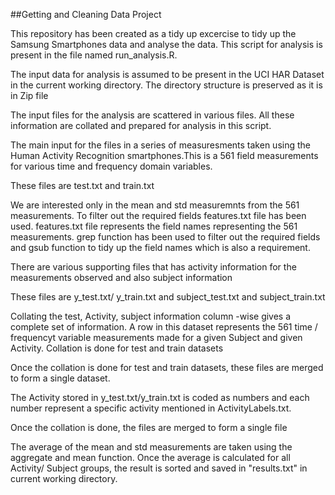##Getting and Cleaning Data Project

This repository has been created as a tidy up excercise to tidy up the Samsung Smartphones data and analyse the data. This script for analysis is present in the file named run_analysis.R. 


The input data for analysis is assumed to be present in the UCI HAR Dataset in the current working directory. The directory structure is preserved as it is in Zip file

The input files for the analysis are scattered in various files. All these information are collated and prepared for analysis in this script.

The main input for the files in a series of measuresments taken using the Human Activity Recognition smartphones.This is a 561 field measurements for various time and frequency domain variables.

These files are test.txt and train.txt

We are interested only in the mean and std measuremnts from the 561 measurements. To filter out the required fields features.txt file has been used. features.txt file represents the field names representing the 561 measurements. grep function has been used to filter out the required fields and gsub function to tidy up the field names which is also a requirement.


There are various supporting files that has activity information for the measurements observed and also subject information

These files are y_test.txt/ y_train.txt and subject_test.txt and subject_train.txt

Collating the test, Activity, subject information column -wise gives a complete set of information. A row in this dataset represents the 561 time / frequencyt variable measurements made for a given Subject and given Activity.
Collation is done for test and train datasets

Once the collation is done for test and train datasets, these files are merged to form a single dataset.

The Activity stored in y_test.txt/y_train.txt is coded as numbers and each number represent a specific activity mentioned in ActivityLabels.txt.

Once the collation is done, the files are merged to form a single file

The average of the mean and std measurements are taken using the aggregate and mean function.
Once the average is calculated for all Activity/ Subject groups, the result is sorted and saved in "results.txt" in current working directory.
